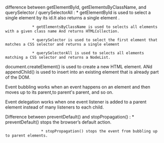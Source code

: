 difference between getElementById, getElementsByClassName, and querySelector / querySelectorAll :
                * getElementById is used to select a single element by its id.It also returns a single element .

                * getElementsByClassName is used to selects all elements with a given class name And returns HTMLCollection.
               
                * querySelector is used to select the first element that matches a CSS selector and returns a single element
                 
                * querySelectorAll is used to selects all elements matching a CSS selector and returns a NodeList.


document.createElement() is used to create a new HTML element. ANd appendChild() is used to insert into an existing element that is already part of the DOM.


Event bubbling works when an event happens on an element and then moves up to its parent,to parent's parent, and so on.


Event delegation works when one event listener is added to a parent element instead of many listeners to each child.


Difference between preventDefault() and stopPropagation() :
                    * preventDefault() stops the browser’s default action.

                    * stopPropagation() stops the event from bubbling up to parent elements.